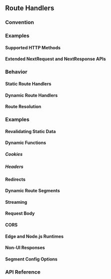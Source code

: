## Route Handlers

### Convention
### Examples
#### Supported HTTP Methods
#### Extended NextRequest and NextResponse APIs
### Behavior
#### Static Route Handlers
#### Dynamic Route Handlers
#### Route Resolution
### Examples
#### Revalidating Static Data
#### Dynamic Functions
##### Cookies
##### Headers
#### Redirects
#### Dynamic Route Segments
#### Streaming
#### Request Body
#### CORS
#### Edge and Node.js Runtimes
#### Non-UI Responses
#### Segment Config Options
### API Reference








